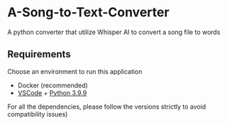# A-Song-to-Text-Converter
A python converter that utilize Whisper AI to convert a song file to words
## Requirements
Choose an environment to run this application 
  
  
* Docker (recommended)  
* [VSCode](https://code.visualstudio.com/download) + [Python 3.9.9](https://www.python.org/downloads/release/python-399/) 
  
  
For all the dependencies, please follow the versions strictly to avoid compatibility issues)




